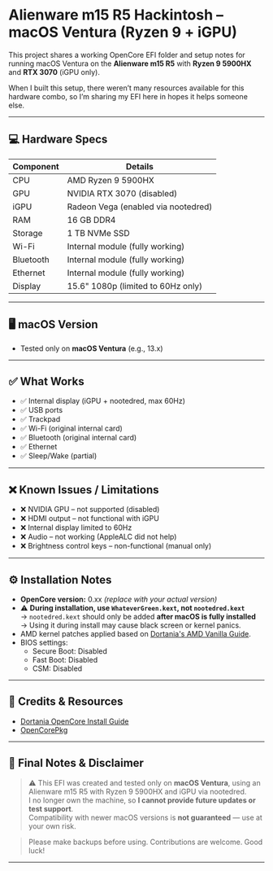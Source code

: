 # Alienware m15 R5 Hackintosh – macOS Ventura (Ryzen 9 + iGPU)

This project shares a working OpenCore EFI folder and setup notes for running macOS Ventura on the **Alienware m15 R5** with **Ryzen 9 5900HX** and **RTX 3070** (iGPU only).

When I built this setup, there weren’t many resources available for this hardware combo, so I’m sharing my EFI here in hopes it helps someone else.

---

## 💻 Hardware Specs

| Component      | Details                              |
|----------------|--------------------------------------|
| CPU            | AMD Ryzen 9 5900HX                   |
| GPU            | NVIDIA RTX 3070 (disabled)           |
| iGPU           | Radeon Vega (enabled via nootedred)  |
| RAM            | 16 GB DDR4                           |
| Storage        | 1 TB NVMe SSD                        |
| Wi-Fi          | Internal module (fully working)      |
| Bluetooth      | Internal module (fully working)      |
| Ethernet       | Internal module (fully working)      |
| Display        | 15.6" 1080p (limited to 60Hz only)   |

---

## 🖥️ macOS Version

- Tested only on **macOS Ventura** (e.g., 13.x)

---

## ✅ What Works

- ✅ Internal display (iGPU + nootedred, max 60Hz)
- ✅ USB ports
- ✅ Trackpad
- ✅ Wi-Fi (original internal card)
- ✅ Bluetooth (original internal card)
- ✅ Ethernet
- ✅ Sleep/Wake (partial)

---

## ❌ Known Issues / Limitations

- ❌ NVIDIA GPU – not supported (disabled)
- ❌ HDMI output – not functional with iGPU
- ❌ Internal display limited to 60Hz
- ❌ Audio – not working (AppleALC did not help)
- ❌ Brightness control keys – non-functional (manual only)

---

## ⚙️ Installation Notes

- **OpenCore version:** 0.xx *(replace with your actual version)*
- ⚠️ **During installation, use `WhateverGreen.kext`, not `nootedred.kext`**  
  → `nootedred.kext` should only be added **after macOS is fully installed**  
  → Using it during install may cause black screen or kernel panics.
- AMD kernel patches applied based on [Dortania's AMD Vanilla Guide](https://dortania.github.io/AMD-CPU/).
- BIOS settings:
  - Secure Boot: Disabled
  - Fast Boot: Disabled
  - CSM: Disabled

---

## 🧩 Credits & Resources

- [Dortania OpenCore Install Guide](https://dortania.github.io/OpenCore-Install-Guide/)
- [OpenCorePkg](https://github.com/acidanthera/OpenCorePkg)

---

## 📌 Final Notes & Disclaimer

> ⚠️ This EFI was created and tested only on **macOS Ventura**, using an Alienware m15 R5 with Ryzen 9 5900HX and iGPU via nootedred.  
> I no longer own the machine, so **I cannot provide future updates or test support**.  
> Compatibility with newer macOS versions is **not guaranteed** — use at your own risk.

> Please make backups before using. Contributions are welcome. Good luck!

---
